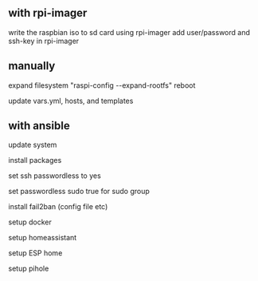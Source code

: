 ## with rpi-imager

write the raspbian iso to sd card using rpi-imager
add user/password and ssh-key in rpi-imager


## manually

expand filesystem "raspi-config --expand-rootfs"
reboot

update vars.yml, hosts, and templates


## with ansible

update system

install packages

set ssh passwordless to yes

set passwordless sudo true for sudo group

install fail2ban (config file etc)

setup docker

setup homeassistant

setup ESP home

setup pihole

